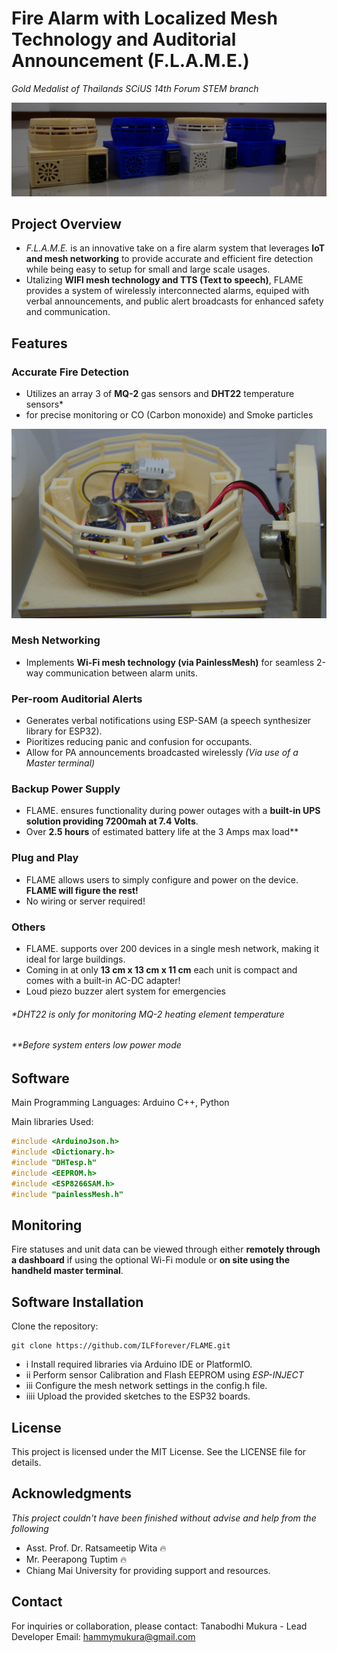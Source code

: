 # Fire Alarm with Localized Mesh Technology and Auditorial Announcement (F.L.A.M.E.)
*Gold Medalist of Thailands SCiUS 14th Forum STEM branch*

![alt text](https://github.com/ILFforever/F.L.A.M.E./blob/main/image/lineup.jpg "FLAME units")

## Project Overview

- *F.L.A.M.E.* is an innovative take on a fire alarm system that leverages **IoT and mesh networking** to provide accurate and efficient fire detection while being easy to setup for small and large scale usages. 
- Utalizing **WIFI mesh technology and TTS (Text to speech)**, FLAME provides a system of wirelessly interconnected alarms, equiped with verbal announcements, and public alert broadcasts for enhanced safety and communication.

## Features

### Accurate Fire Detection
- Utilizes an array 3 of **MQ-2** gas sensors and **DHT22** temperature sensors*
- for precise monitoring or CO (Carbon monoxide) and Smoke particles

![alt text](https://github.com/ILFforever/F.L.A.M.E./blob/main/image/top_off.JPG "Sensor service lid removed")

### Mesh Networking
- Implements **Wi-Fi mesh technology (via PainlessMesh)** for seamless 2-way communication between alarm units.

### Per-room Auditorial Alerts
- Generates verbal notifications using ESP-SAM (a speech synthesizer library for ESP32).
- Pioritizes reducing panic and confusion for occupants.
- Allow for PA announcements broadcasted wirelessly *(Via use of a Master terminal)*

### Backup Power Supply
- FLAME. ensures functionality during power outages with a **built-in UPS solution providing 7200mah at 7.4 Volts**.
- Over **2.5 hours** of estimated battery life at the 3 Amps max load** 

### Plug and Play
- FLAME allows users to simply configure and power on the device. **FLAME will figure the rest!**
- No wiring or server required!

### Others
- FLAME. supports over 200 devices in a single mesh network, making it ideal for large buildings.
- Coming in at only **13 cm x 13 cm x 11 cm** each unit is compact and comes with a built-in AC-DC adapter!
- Loud piezo buzzer alert system for emergencies

######  *DHT22 is only for monitoring MQ-2 heating element temperature
###### **Before system enters low power mode

## Software
Main Programming Languages: Arduino C++, Python

Main libraries Used:
```c
#include <ArduinoJson.h>
#include <Dictionary.h>
#include "DHTesp.h"
#include <EEPROM.h>
#include <ESP8266SAM.h>
#include "painlessMesh.h"
```

## Monitoring

Fire statuses and unit data can be viewed through either **remotely through a dashboard** if using the optional Wi-Fi module or **on site using the handheld master terminal**.

## Software Installation

Clone the repository:
```
git clone https://github.com/ILFforever/FLAME.git
```
- i Install required libraries via Arduino IDE or PlatformIO.
- ii Perform sensor Calibration and Flash EEPROM using *ESP-INJECT*
- iii Configure the mesh network settings in the config.h file.
- iiii Upload the provided sketches to the ESP32 boards.

## License

This project is licensed under the MIT License. See the LICENSE file for details.

## Acknowledgments
*This project couldn't have been finished without advise and help from the following*
- Asst. Prof. Dr. Ratsameetip Wita 🔥
-  Mr. Peerapong Tuptim 🔥
-  Chiang Mai University for providing support and resources.

## Contact

For inquiries or collaboration, please contact:
Tanabodhi Mukura - Lead Developer
Email: hammymukura@gmail.com
